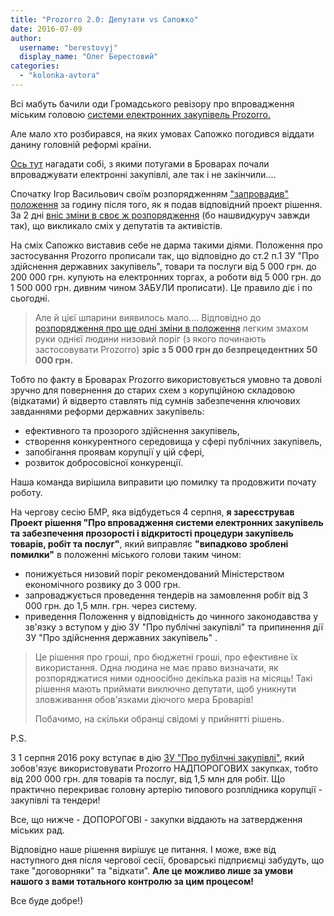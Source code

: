 ```yaml
---
title: "Prozorro 2.0: Депутати vs Сапожко"
date: 2016-07-09
author: 
  username: "berestovyj"
  display_name: "Олег Берестовий"
categories: 
  - "kolonka-avtora"
---
```


Всі мабуть бачили оди Громадського ревізору про впровадження міським головою [системи електронних закупівель Prozorro.](https://prozorro.gov.ua/)

Але мало хто розбирався, на яких умовах Сапожко погодився віддати данину головній реформі країни.

[Ось тут](https://mpz.brovary.org/neprozore-prozorro-v-brovarah-abo-trebapovazhatyvybirlyudej/) нагадати собі, з якими потугами в Броварах почали впроваджувати електронні закупівлі, але так і не закінчили....

Спочатку Ігор Васильович своїм розпорядженням ["запровадив" положення](http://brovary.kiev.ua/rozporyadzhennya-m%D1%96skogo-golovi-v%D1%96d-04022016-%E2%84%96-26-od-pro-vprovadzhennya-ta-ekspluatats%D1%96yu-v-m%D1%96st%D1%96-br) за годину після того, як я подав відповідний проект рішення. За 2 дні [вніс зміни в своє ж розпорядження](http://brovary.kiev.ua/rozporyadzhennya-m%D1%96skogo-golovi-v%D1%96d-05042015%E2%84%9679-odpro-vnesennya-zm%D1%96n-v-dodatok-rozporyadzhennya-m%D1%96sk) (бо нашвидкуруч завжди так), що викликало сміх у депутатів та активістів.

На сміх Сапожко виставив себе не дарма такими діями. Положення про застосування Prozorro прописали так, що відповідно до ст.2 п.1 ЗУ "Про здійснення державних закупівель", товари та послуги від 5 000 грн. до 200 000 грн. купують на електронних торгах, а роботи від 5 000 грн. до 1 500 000 грн. дивним чином ЗАБУЛИ прописати). Це правило діє і по сьогодні.

> Але й цієї шпарини виявилось мало.... Відповідно до [розпорядження про ще одні зміни в положення](http://brovary.kiev.ua/rozporyadzhennya-m%D1%96skogo-golovi-v%D1%96d-05042015%E2%84%9679-odpro-vnesennya-zm%D1%96n-v-dodatok-rozporyadzhennya-m%D1%96sk) легким змахом руки однієї людини низовий поріг (з якого починають застосовувати Prozorro) **зріс з 5 000 грн до безпрецедентних 50 000 грн.**

Тобто по факту в Броварах Prozorro використовується умовно та доволі зручно для повернення до старих схем з корупційною складовою (відкатами) й відверто ставлять під сумнів забезпечення ключових завданнями реформи державних закупівель:

- ефективного та прозорого здійснення закупівель,
- створення конкурентного середовища у сфері публічних закупівель,
- запобігання проявам корупції у цій сфері,
- розвиток добросовісної конкуренції.

Наша команда вирішила виправити цю помилку та продовжити почату роботу.

На чергову сесію БМР, яка відбудеться 4 серпня, **я зареєстрував Проект рішення "Про впровадження системи електронних закупівель та забезпечення прозорості і відкритості процедури закупівель товарів, робіт та послуг"**, який виправляє **"випадково зроблені помилки"** в положенні міського голови таким чином:

- понижується низовий поріг рекомендований Міністерством економічного розвику до 3 000 грн.
- запроваджується проведення тендерів на замовлення робіт від 3 000 грн. до 1,5 млн. грн. через систему.
- приведення Положення у відповідність до чинного законодавства у зв'язку з вступом у дію ЗУ "Про публічні закупівлі" та припинення дії ЗУ "Про здійснення державних закупівель" .

> Це рішення про гроші, про бюджетні гроші, про ефективне їх використання. Одна людина не має право визначати, як розпоряджатися ними одноосібно декілька разів на місяць! Такі рішення мають приймати виключно депутати, щоб уникнути зловживання обов'язками діючого мера Броварів!
> 
> Побачимо, на скільки обранці свідомі у прийнятті рішень.

P.S.

З 1 серпня 2016 року вступає в дію [ЗУ "Про пубілчні закупівлі"](http://zakon0.rada.gov.ua/laws/show/922-19/page), який зобов'язує використовувати Prozorro НАДПОРОГОВИХ закупках, тобто від 200 000 грн. для товарів та послуг, від 1,5 млн для робіт. Що практично перекриває головну артерію типового розплідника корупції - закупівлі та тендери!

Все, що нижче - ДОПОРОГОВІ - закупки віддають на затвердження міських рад.

Відповідно наше рішення вирішує це питання. І може, вже від наступного дня після чергової сесії, броварські підприємці забудуть, що таке "договорняки" та "відкати". **Але це можливо лише за умови нашого з вами тотального контролю за цим процесом!** 

Все буде добре!)
